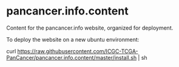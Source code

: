 pancancer.info.content
======================

Content for the pancancer.info website, organized for deployment.

To deploy the website on a new ubuntu environment:

curl https://raw.githubusercontent.com/ICGC-TCGA-PanCancer/pancancer.info.content/master/install.sh | sh
